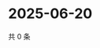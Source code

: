 # 2025-06-20

共 0 条

<!-- BEGIN ZHIHUVIDEO -->
<!-- 最后更新时间 Fri Jun 20 2025 08:56:22 GMT+0800 (China Standard Time) -->

<!-- END ZHIHUVIDEO -->
